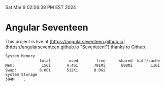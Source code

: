 Sat Mar  9 02:06:38 PM EST 2024

# Angular Seventeen


This project is live at [https://angularseventeen.github.io](https://angularseventeen.github.io "Seventeen!") thanks to Github.

```bash
System Memory
               total        used        free      shared  buff/cache   available
Mem:            15Gi       4.4Gi       791Mi       698Mi        11Gi        10Gi
Swap:          8.0Gi       512Ki       8.0Gi
System Storage
394M	.
```
```bash
